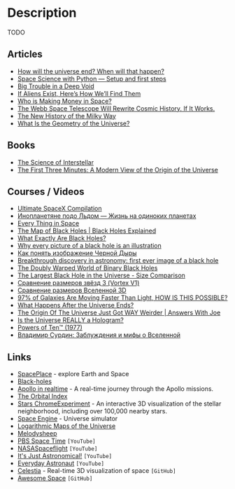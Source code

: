 # Description

TODO


## Articles

- [How will the universe end? When will that happen?](https://www.quora.com/How-will-the-universe-end-When-will-that-happen/answer/Ethan-Oh-1)
- [Space Science with Python — Setup and first steps](https://towardsdatascience.com/space-science-with-python-setup-and-first-steps-1-8551334118f6)
- [Big Trouble in a Deep Void](https://tritonstation.com/2020/10/23/big-trouble-in-a-deep-void/)
- [If Aliens Exist, Here’s How We’ll Find Them](https://nautil.us/if-aliens-exist-heres-how-well-find-them-9602/)
- [Who is Making Money in Space?](https://every.to/napkin-math/who-is-making-money-in-space)
- [The Webb Space Telescope Will Rewrite Cosmic History. If It Works.](https://www.quantamagazine.org/why-nasas-james-webb-space-telescope-matters-so-much-20211203/)
- [The New History of the Milky Way](https://www.quantamagazine.org/the-new-history-of-the-milky-way-20201215/)
- [What Is the Geometry of the Universe?](https://www.quantamagazine.org/what-is-the-geometry-of-the-universe-20200316/)


## Books

- [The Science of Interstellar](https://www.goodreads.com/en/book/show/23261448)
- [The First Three Minutes: A Modern View of the Origin of the Universe](https://www.goodreads.com/book/show/150131)


## Courses / Videos

- [Ultimate SpaceX Compilation](https://youtu.be/ypzXOug3uPg)
- [Инопланетяне подо Льдом — Жизнь на одиноких планетах](https://youtu.be/M7CkdB5z9PY)
- [Every Thing in Space](https://youtu.be/uniGQrGLEoI)
- [The Map of Black Holes | Black Holes Explained](https://youtu.be/Wf0uxjWGwPk)
- [What Exactly Are Black Holes?](https://youtu.be/Tx693Je7VG4)
- [Why every picture of a black hole is an illustration](https://youtu.be/v9gPAj7lXU0)
- [Как понять изображение Черной Дыры](https://youtu.be/zUyH3XhpLTo)
- [Breakthrough discovery in astronomy: first ever image of a black hole](https://youtu.be/Dr20f19czeE)
- [The Doubly Warped World of Binary Black Holes](https://youtu.be/rQcKIN9vj3U)
- [The Largest Black Hole in the Universe - Size Comparison](https://youtu.be/0FH9cgRhQ-k)
- [Сравнение размеров звёзд 3 (Vortex V1)](https://youtu.be/KEHCCsFFIuY)
- [Сравнение размеров Вселенной 3D](https://youtu.be/i93Z7zljQ7I)
- [97% of Galaxies Are Moving Faster Than Light, HOW IS THIS POSSIBLE?](https://youtu.be/cadNZJvfl7s)
- [What Happens After the Universe Ends?](https://youtu.be/PC2JOQ7z5L0)
- [The Origin Of The Universe Just Got WAY Weirder | Answers With Joe](https://youtu.be/__0Y5SyEVUI)
- [Is the Universe REALLY a Hologram?](https://youtu.be/T4DAGabiGms)
- [Powers of Ten™ (1977)](https://youtu.be/0fKBhvDjuy0)
- [Владимир Сурдин: Заблуждения и мифы о Вселенной](https://youtu.be/sYV0FlWf-fU)


## Links

- [SpacePlace](https://spaceplace.nasa.gov/nebula/en/) - explore Earth and Space
- [Black-holes](https://www.black-holes.org/)
- [Apollo in realtime](https://apolloinrealtime.org/) - A real-time journey through the Apollo missions.
- [The Orbital Index](https://orbitalindex.com/)
- [Stars ChromeExperiment](http://stars.chromeexperiments.com/) - An interactive 3D visualization of the stellar neighborhood, including over 100,000 nearby stars.
- [Space Engine](https://spaceengine.org/) - Universe simulator
- [Logarithmic Maps of the Universe](https://www.astro.princeton.edu/universe/)
- [Melodysheep](https://www.melodysheep.com/)
- [PBS Space Time](https://www.youtube.com/c/pbsspacetime/) `[YouTube]`
- [NASASpaceflight](https://www.youtube.com/channel/UCSUu1lih2RifWkKtDOJdsBA) `[YouTube]`
- [It's Just Astronomical!](https://www.youtube.com/c/ItsJustAstronomical/) `[YouTube]`
- [Everyday Astronaut](https://www.youtube.com/channel/UC6uKrU_WqJ1R2HMTY3LIx5Q) `[YouTube]`
- [Celestia](https://github.com/CelestiaProject/Celestia) - Real-time 3D visualization of space `[GitHub]`
- [Awesome Space](https://github.com/orbitalindex/awesome-space) `[GitHub]`

